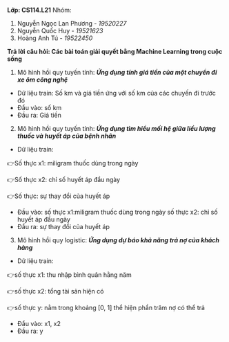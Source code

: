 **Lớp: CS114.L21**
Nhóm:
1. Nguyễn Ngọc Lan Phương - *19520227*
2. Nguyễn Quốc Huy - *19521623*
3. Hoàng Anh Tú - *19522450*


**Trả lời câu hỏi: Các bài toán giải quyết bằng Machine Learning trong cuộc sống**
1. Mô hình hồi quy tuyến tính:
***Ứng dụng tính giá tiền của một chuyển đi xe ôm công nghệ***
* Dữ liệu train: Số km và giá tiền ứng với số km của các chuyến đi trước đó
* Đầu vào: số km
* Đầu ra: Giá tiền
2. Mô hình hồi quy tuyến tính:
***Ứng dụng tìm hiểu mối hệ giữa liều lượng thuốc và huyết áp của bệnh nhân***
* Dữ liệu train:

:point_right:Số thực x1: miligram thuốc dùng trong ngày

:point_right:Số thực x2: chỉ số huyết áp đầu ngày

:point_right:Số thực: sự thay đổi của huyết áp

* Đầu vào:
số thực x1:miligram thuốc dùng trong ngày
số thực x2: chỉ số huyết áp đầu ngày
* Đầu ra: sự thay đổi của huyết áp

3. Mô hình hồi quy logistic:
***Ứng dụng dự báo khả năng trả nợ của khách hàng***
* Dữ liệu train:

:point_right:số thực x1: thu nhập bình quân hằng năm

:point_right:số thực x2: tổng tài sản hiện có

:point_right:số thực y: nằm trong khoảng [0, 1] thể hiện phần trăm nợ có thể trả

* Đầu vào: x1, x2
* Đầu ra: y

